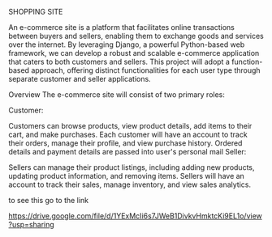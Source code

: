 SHOPPING SITE


An e-commerce site is a platform that facilitates online transactions between buyers and sellers, enabling them to exchange goods and services over the internet. By leveraging Django, a powerful Python-based web framework, we can develop a robust and scalable e-commerce application that caters to both customers and sellers. This project will adopt a function-based approach, offering distinct functionalities for each user type through separate customer and seller applications.

Overview
The e-commerce site will consist of two primary roles:

Customer:

Customers can browse products, view product details, add items to their cart, and make purchases.
Each customer will have an account to track their orders, manage their profile, and view purchase history.
Ordered details and payment details are passed into user's personal mail 
Seller:

Sellers can manage their product listings, including adding new products, updating product information, and removing items.
Sellers will have an account to track their sales, manage inventory, and view sales analytics.

to see this go to the link

https://drive.google.com/file/d/1YExMcIi6s7JWeB1DivkvHmktcKi9EL1o/view?usp=sharing
